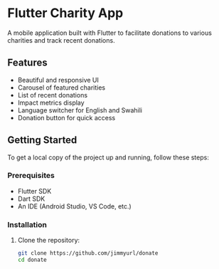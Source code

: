 # Flutter Charity App

A mobile application built with Flutter to facilitate donations to various charities and track recent donations.

## Features

- Beautiful and responsive UI
- Carousel of featured charities
- List of recent donations
- Impact metrics display
- Language switcher for English and Swahili
- Donation button for quick access

## Getting Started

To get a local copy of the project up and running, follow these steps:

### Prerequisites

- Flutter SDK
- Dart SDK
- An IDE (Android Studio, VS Code, etc.)

### Installation

1. Clone the repository:
   ```bash
   git clone https://github.com/jimmyurl/donate
   cd donate
